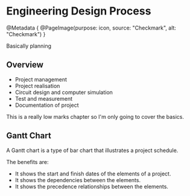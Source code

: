 # Engineering Design Process

@Metadata {
    @PageImage(purpose: icon, source: "Checkmark", alt: "Checkmark")
}

Basically planning

## Overview

- Project management
- Project realisation
- Circuit design and computer simulation
- Test and measurement
- Documentation of project

This is a really low marks chapter so I'm only going to cover the basics.

## Gantt Chart

A Gantt chart is a type of bar chart that illustrates a project schedule.

The benefits are:
- It shows the start and finish dates of the elements of a project.
- It shows the dependencies between the elements.
- It shows the precedence relationships between the elements.